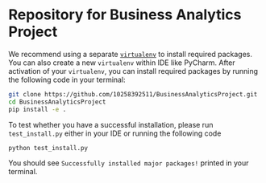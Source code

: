 # Repository for Business Analytics Project

We recommend using a separate [`virtualenv`](https://docs.python.org/3/library/venv.html) to install required packages.
You can also create a new `virtualenv` within IDE like PyCharm. After activation of your `virtualenv`, 
you can install required packages by running the following code in your terminal:

```bash
git clone https://github.com/10258392511/BusinessAnalyticsProject.git
cd BusinessAnalyticsProject
pip install -e .
```
To test whether you have a successful installation, please run `test_install.py` either in your IDE or running the 
following code
```bash
python test_install.py
```
You should see `Successfully installed major packages!` printed in your terminal.
